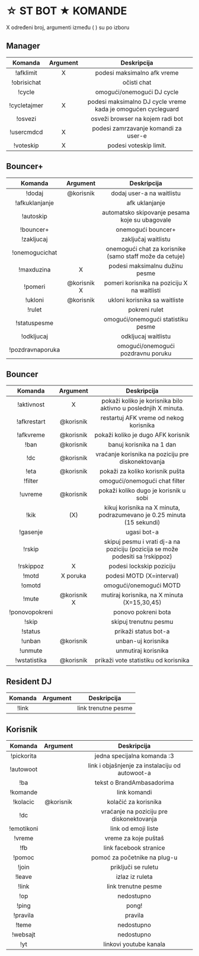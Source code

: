 ☆ ST BOT ★ KOMANDE
====================

X određeni broj,
argumenti između ( ) su po izboru


Manager
-------

|Komanda | Argument |  Deskripcija |
|:------:|:---------:|:--------------------------------------:|
|!afklimit | X | podesi maksimalno afk vreme |
|!obrisichat | |očisti chat |
|!cycle | | omogući/onemogući DJ cycle |
|!cycletajmer | X | podesi maksimalno DJ cycle vreme kada je omogućen cycleguard |
|!osvezi | |  osveži browser na kojem radi bot |
|!usercmdcd | X | podesi zamrzavanje komandi za user-e |
|!voteskip | X | podesi voteskip limit. |

Bouncer+
--------

|Komanda | Argument |  Deskripcija |
|:------:|:---------:|:--------------------------------------:|
|!dodaj | @korisnik | dodaj user-a na waitlistu |
|!afkuklanjanje | | afk uklanjanje |
|!autoskip | | automatsko skipovanje pesama koje su ubagovale |
|!bouncer+ | | onemogući bouncer+ |
|!zakljucaj | | zaključaj waitlistu |
|!onemogucichat | | onemogući chat za korisnike (samo staff može da cetuje) |
|!maxduzina | X | podesi maksimalnu dužinu pesme |
|!pomeri | @korisnik X | pomeri korisnika na poziciju X na waitlisti |
|!ukloni | @korisnik | ukloni korisnika sa waitliste |
|!rulet | | pokreni rulet |
|!statuspesme | | omogući/onemogući statistiku pesme |
|!odkljucaj | | odkljucaj waitlistu |
|!pozdravnaporuka | | omogući/onemogući pozdravnu poruku |

Bouncer
-------

|Komanda | Argument|  Deskripcija |
|:------:|:---------:|:--------------------------------------:|
|!aktivnost | X | pokaži koliko je korisnika bilo aktivno u poslednjih X minuta. |
|!afkrestart | @korisnik | restartuj AFK vreme od nekog korisnika |
|!afkvreme| @korisnik | pokaži koliko je dugo AFK korisnik |
|!ban | @korisnik | banuj korisnika na 1 dan |
|!dc | @korisnik | vraćanje korisnika na poziciju pre diskonektovanja |
|!eta | @korisnik | pokaži za koliko korisnik pušta |
|!filter | | omogući/onemogući chat filter |
|!uvreme | @korisnik | pokaži koliko dugo je korisnik u sobi |
|!kik | (X) | kikuj korisnika na X minuta, podrazumevano je  0.25 minuta (15 sekundi) |
|!gasenje | | ugasi bot-a |
|!rskip |  | skipuj pesmu i vrati dj-a na poziciju (pozicija se može podesiti sa !rskippoz) |
|!rskippoz | X | podesi lockskip poziciju |
|!motd | X poruka | podesi MOTD (X=interval) |
|!omotd | | omogući/onemogući MOTD |
|!mute | @korisnik X | mutiraj korisnika, na X minuta (X=15,30,45) |
|!ponovopokreni | | ponovo pokreni bota |
|!skip | | skipuj trenutnu pesmu |
|!status | | prikaži status bot-a |
|!unban | @korisnik | unban-uj korisnika |
|!unmute | | unmutiraj korisnika |
|!wstatistika | @korisnik | prikaži vote statistiku od korisnika |

Resident DJ
-----------

|Komanda | Argument |  Deskripcija |
|:------:|:---------:|:--------------------------------------:|
|!link | | link trenutne pesme



Korisnik
----

|Komanda | Argument |  Deskripcija |
|:------:|:---------:|:--------------------------------------:|
|!pickorita | | jedna specijalna komanda :3 |
|!autowoot | | link i objašnjenje za instalaciju od autowoot-a |
|!ba | | tekst o BrandAmbasadorima |
|!komande | | link komandi |
|!kolacic | @korisnik | kolačić za korisnika |
|!dc| | vraćanje na poziciju pre diskonektovanja  |
|!emotikoni | | link od emoji liste |
|!vreme | | vreme za koje puštaš |
|!fb | | link facebook stranice |
|!pomoc | | pomoć za početnike na plug-u |
|!join | | priključi se ruletu |
|!leave | | izlaz iz ruleta |
|!link | | link trenutne pesme |
|!op | | nedostupno |
|!ping | | pong! |
|!pravila | | pravila |
|!teme | | nedostupno |
|!websajt | | nedostupno |
|!yt | | linkovi youtube kanala |
